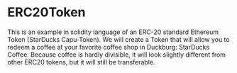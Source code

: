 # ERC20Token
This is an example in solidity language of an ERC-20 standard Ethereum Token (StarDucks Capu-Token). We will create a Token that will allow you to redeem a coffee at your favorite coffee shop in Duckburg: StarDucks Coffee. Because coffee is hardly divisible, it will look slightly different from other ERC20 tokens, but it will still be transferable.
